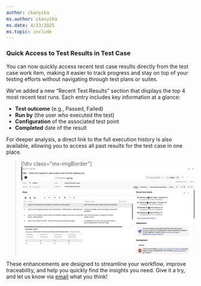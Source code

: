 ```yaml
---
author: ckanyika
ms.author: ckanyika
ms.date: 4/23/2025
ms.topic: include
---
```


### Quick Access to Test Results in Test Case 

You can now quickly access recent test case results directly from the test case work item, making it easier to track progress and stay on top of your testing efforts without navigating through test plans or suites.

We’ve added a new “Recent Test Results” section that displays the top 4 most recent test runs. Each entry includes key information at a glance:
* **Test outcome** (e.g., Passed, Failed) 
* **Run by** (the user who executed the test) 
* **Configuration** of the associated test point 
* **Completed** date of the result 

For deeper analysis, a direct link to the full execution history is also available, allowing you to access all past results for the test case in one place. 

> [!div class="mx-imgBorder"]
> [![Screenshot of recent test results.](../../media/255-testplans-01.png "Screenshot of recent test results")](../../media/255-testplans-01.png#lightbox)

These enhancements are designed to streamline your workflow, improve traceability, and help you quickly find the insights you need. Give it a try, and let us know via [email](mailto:adocustomerfeedback@service.microsoft.com) what you think!
